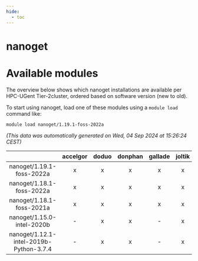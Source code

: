 ```yaml
---
hide:
  - toc
---
```


nanoget
=======

# Available modules


The overview below shows which nanoget installations are available per HPC-UGent Tier-2cluster, ordered based on software version (new to old).

To start using nanoget, load one of these modules using a `module load` command like:

```shell
module load nanoget/1.19.1-foss-2022a
```

*(This data was automatically generated on Wed, 04 Sep 2024 at 15:26:24 CEST)*  

| |accelgor|doduo|donphan|gallade|joltik|shinx|skitty|
| :---: | :---: | :---: | :---: | :---: | :---: | :---: | :---: |
|nanoget/1.19.1-foss-2022a|x|x|x|x|x|-|x|
|nanoget/1.18.1-foss-2022a|x|x|x|x|x|-|x|
|nanoget/1.18.1-foss-2021a|x|x|x|x|x|-|x|
|nanoget/1.15.0-intel-2020b|-|x|x|-|x|-|x|
|nanoget/1.12.1-intel-2019b-Python-3.7.4|-|x|x|-|x|-|x|
